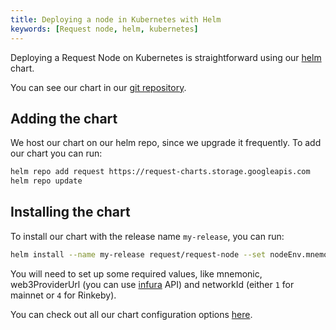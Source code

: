 ```yaml
---
title: Deploying a node in Kubernetes with Helm
keywords: [Request node, helm, kubernetes]
---
```


Deploying a Request Node on Kubernetes is straightforward using our [helm](https://helm.sh/) chart.

You can see our chart in our [git repository](https://github.com/RequestNetwork/request-helm-charts/tree/master/request-node).

## Adding the chart

We host our chart on our helm repo, since we upgrade it frequently.
To add our chart you can run:

```bash
helm repo add request https://request-charts.storage.googleapis.com
helm repo update
```

## Installing the chart

To install our chart with the release name `my-release`, you can run:

```bash
helm install --name my-release request/request-node --set nodeEnv.mnemonic=<your wallet mnemonic>,nodeEnv.web3ProviderUrl=<your web3 provider url>,nodeEnv.networkId=<ethereum network (1 mainnet or 4 rinkeby)>
```

You will need to set up some required values, like mnemonic, web3ProviderUrl (you can use [infura](https://www.infura.io) API) and networkId (either `1` for mainnet or `4` for Rinkeby).

You can check out all our chart configuration options [here](https://github.com/RequestNetwork/request-helm-charts/tree/master/request-node#configuration).
